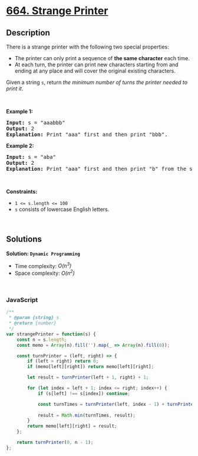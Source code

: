 # [664. Strange Printer](https://leetcode.com/problems/strange-printer)

## Description

<div class="elfjS" data-track-load="description_content"><p>There is a strange printer with the following two special properties:</p>

<ul>
	<li>The printer can only print a sequence of <strong>the same character</strong> each time.</li>
	<li>At each turn, the printer can print new characters starting from and ending at any place and will cover the original existing characters.</li>
</ul>

<p>Given a string <code>s</code>, return <em>the minimum number of turns the printer needed to print it</em>.</p>

<p>&nbsp;</p>
<p><strong class="example">Example 1:</strong></p>

<pre><strong>Input:</strong> s = "aaabbb"
<strong>Output:</strong> 2
<strong>Explanation:</strong> Print "aaa" first and then print "bbb".
</pre>

<p><strong class="example">Example 2:</strong></p>

<pre><strong>Input:</strong> s = "aba"
<strong>Output:</strong> 2
<strong>Explanation:</strong> Print "aaa" first and then print "b" from the second place of the string, which will cover the existing character 'a'.
</pre>

<p>&nbsp;</p>
<p><strong>Constraints:</strong></p>

<ul>
	<li><code>1 &lt;= s.length &lt;= 100</code></li>
	<li><code>s</code> consists of lowercase English letters.</li>
</ul>
</div>

<p>&nbsp;</p>

## Solutions

**Solution: `Dynamic Programming`**
- Time complexity: <em>O(n<sup>3</sup>)</em>
- Space complexity: <em>O(n<sup>2</sup>)</em>

<p>&nbsp;</p>

### **JavaScript**

```js
/**
 * @param {string} s
 * @return {number}
 */
var strangePrinter = function(s) {
    const n = s.length;
    const memo = Array(n).fill('').map(_ => Array(n).fill(0));

    const turnPrinter = (left, right) => {
        if (left > right) return 0;
        if (memo[left][right]) return memo[left][right];

        let result = turnPrinter(left + 1, right) + 1;

        for (let index = left + 1; index <= right; index++) {
            if (s[left] !== s[index]) continue;

            const turnTimes = turnPrinter(left, index - 1) + turnPrinter(index + 1, right);
            
            result = Math.min(turnTimes, result);
        }
        return memo[left][right] = result;
    };

    return turnPrinter(0, n - 1);
};
```
